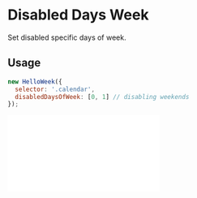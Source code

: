 # Disabled Days Week

Set disabled specific days of week.

## Usage

```js
new HelloWeek({
  selector: '.calendar',
  disabledDaysOfWeek: [0, 1] // disabling weekends
});
```

<iframe
    src="docs/v2/demos/02-disabled-days-week.html"
    frameborder="no"
    allowfullscreen="allowfullscreen">
</iframe>
